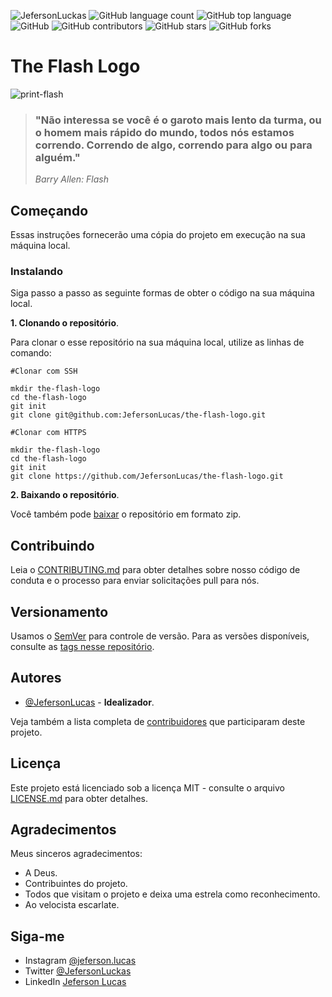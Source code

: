 ![JefersonLuckas](https://img.shields.io/badge/Jeferson%20Lucas-Flash%20Logo-red)
![GitHub language count](https://img.shields.io/github/languages/count/JefersonLucas/the-flash-logo)
![GitHub top language](https://img.shields.io/github/languages/top/JefersonLucas/the-flash-logo)
![GitHub](https://img.shields.io/github/license/JefersonLucas/the-flash-logo?style=flat-square)
![GitHub contributors](https://img.shields.io/github/contributors/JefersonLucas/the-flash-logo)
![GitHub stars](https://img.shields.io/github/stars/JefersonLucas/the-flash-logo?style=social)
![GitHub forks](https://img.shields.io/github/forks/JefersonLucas/the-flash-logo?style=social)

# The Flash Logo

![print-flash](https://user-images.githubusercontent.com/39635734/83797609-4fe6c980-a679-11ea-9113-e2396d024833.png)

> ### "Não interessa se você é o garoto mais lento da turma, ou o homem mais rápido do mundo, todos nós estamos correndo. Correndo de algo, correndo para algo ou para alguém." 
>_Barry Allen: Flash_

## Começando

Essas instruções fornecerão uma cópia do projeto em execução na sua máquina local.

### Instalando
Siga passo a passo as seguinte formas de obter o código na sua máquina local.

**1. Clonando o repositório**.

Para clonar o esse repositório na sua máquina local, utilize as linhas de comando:

```
#Clonar com SSH

mkdir the-flash-logo
cd the-flash-logo
git init
git clone git@github.com:JefersonLucas/the-flash-logo.git
```

```
#Clonar com HTTPS

mkdir the-flash-logo
cd the-flash-logo
git init
git clone https://github.com/JefersonLucas/the-flash-logo.git
```

**2. Baixando o repositório**.

Você também pode [baixar](https://github.com/JefersonLucas/the-flash-logo/archive/master.zip) o repositório em formato zip.

## Contribuindo

Leia o [CONTRIBUTING.md](https://github.com/JefersonLucas/the-flash-logo/blob/master/CONTRIBUTING.md) para obter detalhes sobre nosso código de conduta e o processo para enviar solicitações pull para nós.

## Versionamento

Usamos o [SemVer](https://semver.org/lang/pt-BR/) para controle de versão. Para as versões disponíveis, consulte as [tags nesse repositório](https://github.com/JefersonLucas/the-flash-logo/tags).

## Autores

* [@JefersonLucas](https://github.com/JefersonLucas) - __Idealizador__.

Veja também a lista completa de [contribuidores](https://github.com/JefersonLucas/the-flash-logo/contributors) que participaram deste projeto.

## Licença

Este projeto está licenciado sob a licença MIT - consulte o arquivo [LICENSE.md](https://github.com/JefersonLucas/the-flash-logo/blob/master/LICENSE) para obter detalhes.

## Agradecimentos

Meus sinceros agradecimentos:

* A Deus.
* Contribuintes do projeto.
* Todos que visitam o projeto e deixa uma estrela como reconhecimento.
* Ao velocista escarlate.


## Siga-me

* Instagram [@jeferson.lucas](https://instagram.com/jeferson.luckas/)
* Twitter [@JefersonLuckas](https://twitter.com/JefersonLuckas)
* LinkedIn [Jeferson Lucas](https://www.linkedin.com/in/jeferson-lucas)
